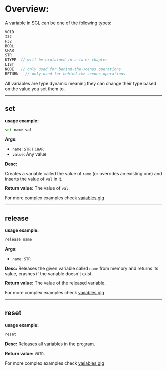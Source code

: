 # Overview:

A variable in SGL can be one of the following types:
```Cpp
VOID
I32
F32
BOOL
CHAR
STR
UTYPE  // will be explained in a later chapter
LIST
NODE   // only used for behind-the-scenes operations
RETURN   // only used for behind-the-scenes operations
```
All variables are type dynamic meaning they can change their type based on the value you set them to. 

___
## **set**

**usage example:**
```Python
set name val
```
    

**Args:**

* `name`: `STR` / `CHAR`
* `value`: Any value


**Desc:**

Creates a variable called the value of `name` (or overrides an existing one) and inserts the value of `val` in it.

**Return value:** The value of `val`.

For more complex examples check [variables.glg](../examples/variables.glg)

___
## **release**


**usage example:**
```Python
release name
```
    

**Args:**

* `name`: `STR`  


**Desc:**
Releases the given variable called `name` from memory and returns its value, crashes if the variable doesn't exist.

**Return value:** The value of the released variable.

For more complex examples check [variables.glg](../examples/variables.glg)

___
## **reset**

**usage example:**
```Python
reset
```
    

**Desc:**
Releases all variables in the program.

**Return value:** `VOID`.

For more complex examples check [variables.glg](../examples/variables.glg)
